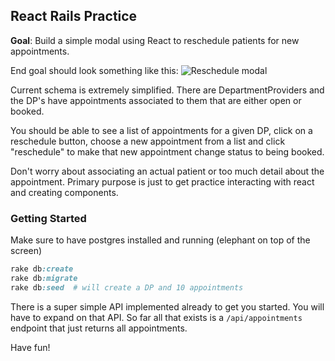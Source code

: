 ## React Rails Practice

**Goal**: Build a simple modal using React to reschedule patients for new
appointments.  

End goal should look something like this:
![Reschedule modal](https://cloud.githubusercontent.com/assets/1293068/9415676/f67e7f50-480e-11e5-953d-5c97ad5642af.png)

Current schema is extremely simplified.  There are DepartmentProviders and the
DP's have appointments associated to them that are either open or booked.

You should be able to see a list of appointments for a given DP, click on a
reschedule button, choose a new appointment from a list and click "reschedule"
to make that new appointment change status to being booked.

Don't worry about associating an actual patient or too much detail about the
appointment.  Primary purpose is just to get practice interacting with react and
creating components.

### Getting Started
Make sure to have postgres installed and running (elephant on top of the screen)

```ruby
rake db:create  
rake db:migrate  
rake db:seed  # will create a DP and 10 appointments  
```

There is a super simple API implemented already to get you started.  You will
have to expand on that API.  So far all that exists is a `/api/appointments`
endpoint that just returns all appointments.

Have fun!




